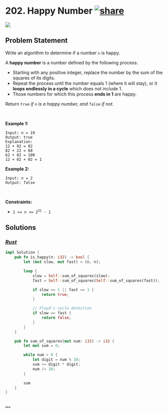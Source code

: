 # 202. Happy Number [![share]](https://leetcode.com/problems/happy-number/)

![][easy]

## Problem Statement

<p>Write an algorithm to determine if a number <code>n</code> is happy.</p>
<p>A <strong>happy number</strong> is a number defined by the following process:</p>
<ul>
<li>Starting with any positive integer, replace the number by the sum of the squares of its digits.</li>
<li>Repeat the process until the number equals 1 (where it will stay), or it <strong>loops endlessly in a cycle</strong> which does not include 1.</li>
<li>Those numbers for which this process <strong>ends in 1</strong> are happy.</li>
</ul>
<p>Return <code>true</code> <em>if</em> <code>n</code> <em>is a happy number, and</em> <code>false</code> <em>if not</em>.</p>
<p> </p>
<p><strong class="example">Example 1:</strong></p>

```
Input: n = 19
Output: true
Explanation:
12 + 92 = 82
82 + 22 = 68
62 + 82 = 100
12 + 02 + 02 = 1
```

<p><strong class="example">Example 2:</strong></p>

```
Input: n = 2
Output: false
```

<p> </p>
<p><strong>Constraints:</strong></p>
<ul>
<li><code>1 &lt;= n &lt;= 2<sup>31</sup> - 1</code></li>
</ul>

## Solutions

### [_Rust_](happy_number.rs)

```rs [Rust]
impl Solution {
    pub fn is_happy(n: i32) -> bool {
        let (mut slow, mut fast) = (n, n);

        loop {
            slow = Self::sum_of_squares(slow);
            fast = Self::sum_of_squares(Self::sum_of_squares(fast));

            if slow == 1 || fast == 1 {
                return true;
            }

            // Floyd's cycle detection
            if slow == fast {
                return false;
            }
        }
    }

    pub fn sum_of_squares(mut num: i32) -> i32 {
        let mut sum = 0;

        while num > 0 {
            let digit = num % 10;
            sum += digit * digit;
            num /= 10;
        }

        sum
    }
}

```

### [_..._]()

```

```

<!----------------------------------{ link }--------------------------------->

[share]: https://graph.org/file/3ea5234dda646b71c574a.png
[easy]: https://img.shields.io/badge/Difficulty-Easy-bright.svg
[medium]: https://img.shields.io/badge/Difficulty-Medium-yellow.svg
[hard]: https://img.shields.io/badge/Difficulty-Hard-red.svg
